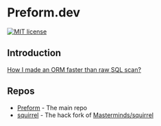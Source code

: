 # Preform.dev

[![MIT license](https://img.shields.io/badge/license-MIT-brightgreen.svg)](https://opensource.org/licenses/MIT)

## Introduction

[How I made an ORM faster than raw SQL scan?](./whyFast.md)

## Repos

- [Preform](https://github.com/go-preform/preform) - The main repo
- [squirrel](http://github.com/go-preform/squirrel) - The hack fork of [Masterminds/squirrel](http://github.com/Masterminds/squirrel)